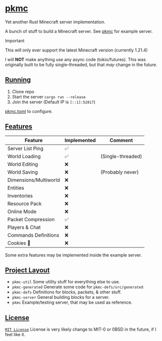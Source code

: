 # [pkmc](https://github.com/Vulae/pkmc)

Yet another Rust Minecraft server implementation.

A bunch of stuff to build a Minecraft server.
See [pkmc](./pkmc/) for example server.

> [!IMPORTANT]
> This will only ever support the latest Minecraft version (currently 1.21.4)

I will **NOT** make anything use any async code (tokio/futures).
This was originally built to be fully single-threaded, but that _may_ change in the future.

## [Running](#running)

1. Clone repo
2. Start the server `cargo run --release`
3. Join the server (Default IP is `[::1]:52817`)

[pkmc.toml](./pkmc.toml) to configure.

## [Features](#features)

| Feature               | Implemented | Comment                   |
| --------------------- | ----------- | ------------------------- |
| Server List Ping      | ✅          |                           |
| World Loading         | ✅          | (Single-threaded)         |
| World Editing         | ❌          |                           |
| World Saving          | ❌          | (Probably never)          |
| Dimensions/Multiworld | ❌          |                           |
| Entities              | ❌          |                           |
| Inventories           | ❌          |                           |
| Resource Pack         | ❌          |                           |
| Online Mode           | ❌          |                           |
| Packet Compression    | ✅          |                           |
| Players & Chat        | ❌          |                           |
| Commands Definitions  | ❌          |                           |
| Cookies 🍪            | ❌          |                           |

Some extra features may be implemented inside the example server.

## [Project Layout](#project-layout)

- `pkmc-util` Some utility stuff for everything else to use.
- `pkmc-generated` Generate some code for `pkmc-defs/src/generated`
- `pkmc-defs` Definitions for blocks, packets, & other stuff.
- `pkmc-server` General building blocks for a server.
- `pkmc` Example/testing server, that may be used as reference.

## [License](#license)

[`MIT License`](./LICENSE)
License is very likely change to MIT-0 or 0BSD in the future, if I feel like it.

<!--## [Notes](#notes)-->
